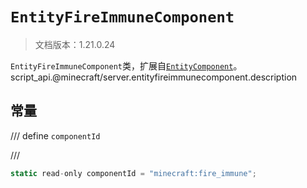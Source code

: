 # `EntityFireImmuneComponent`

> 文档版本：1.21.0.24

`EntityFireImmuneComponent`类，扩展自[`EntityComponent`](./entitycomponent.md)。script_api.@minecraft/server.entityfireimmunecomponent.description

## 常量

/// define
`componentId`


///

```js
static read-only componentId = "minecraft:fire_immune";
```

